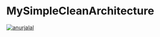 # MySimpleCleanArchitecture
[![anurjalal](https://circleci.com/gh/anurjalal/MySimpleCleanArchitecture/tree/master.svg?style=shield&circle-token=:58c01587e1840a33cf4972245989a7ace3dc0861)](https://circleci.com/gh/anurjalal/MySimpleCleanArchitecture/tree/master)
